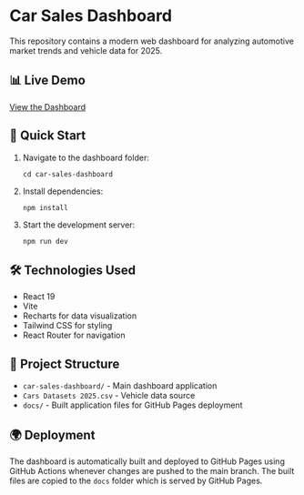 # Car Sales Dashboard

This repository contains a modern web dashboard for analyzing automotive market trends and vehicle data for 2025.

## 📊 Live Demo

[View the Dashboard](https://abdullah-binmadhi.github.io/Car-Sales-Dashboard/)

## 🚀 Quick Start

1. Navigate to the dashboard folder:
   ```
   cd car-sales-dashboard
   ```

2. Install dependencies:
   ```
   npm install
   ```

3. Start the development server:
   ```
   npm run dev
   ```

## 🛠️ Technologies Used

- React 19
- Vite
- Recharts for data visualization
- Tailwind CSS for styling
- React Router for navigation

## 📁 Project Structure

- `car-sales-dashboard/` - Main dashboard application
- `Cars Datasets 2025.csv` - Vehicle data source
- `docs/` - Built application files for GitHub Pages deployment

## 🌍 Deployment

The dashboard is automatically built and deployed to GitHub Pages using GitHub Actions whenever changes are pushed to the main branch. The built files are copied to the `docs` folder which is served by GitHub Pages.